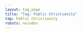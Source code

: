 ```yaml
---
layout: tag_page
title: "Tag: Public Christianity"
tag: Public Christianity
robots: noindex
---
```

